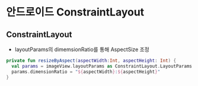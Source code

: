 # 안드로이드 ConstraintLayout

## ConstraintLayout

- layoutParams의 dimemsionRatio를 통해 AspectSize 조정

```kotlin
private fun resizeByAspect(aspectWidth:Int, aspectHeight: Int) {
  val params = imageView.layoutParams as ConstraintLayout.LayoutParams
  params.dimensionRatio = "${aspectWidth}:${aspectHeight}"
}
```
